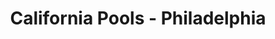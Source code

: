 ---
title: "California Pools - Philadelphia"
url: /downingtown/california-pools-philadelphia/
shop: swimming pool
---